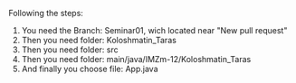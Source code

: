 Following the steps:

1. You need the Branch: Seminar01, wich located near "New pull request" 
2. Then you need folder: Koloshmatin_Taras 
3. Then you need folder: src
4. Then you need folder: main/java/IMZm-12/Koloshmatin_Taras
5. And finally you choose file: App.java

